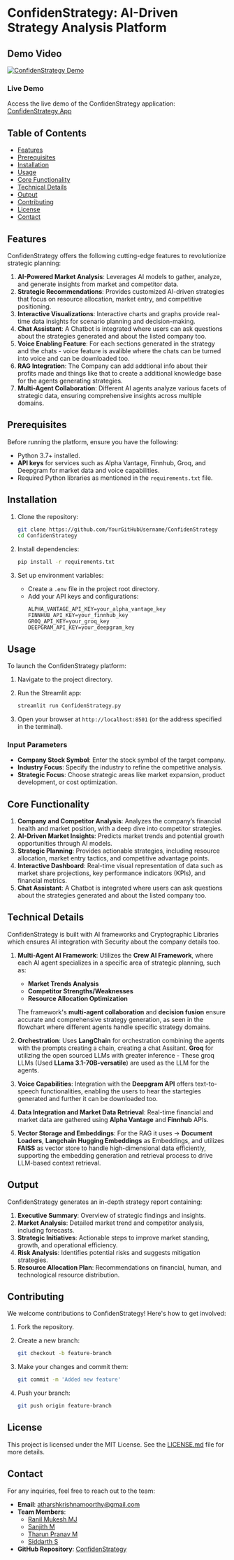 # ConfidenStrategy: AI-Driven Strategy Analysis Platform

## Demo Video

[![ConfidenStrategy Demo](https://github.com/user-attachments/assets/6175cbf5-9d6c-48b5-b148-0cfaccab279d)](https://youtu.be/_nFEyKvajJ8?si=t2GKVf45zZS3AV3m)

### Live Demo

Access the live demo of the ConfidenStrategy application:\
[ConfidenStrategy App](https://confidenstrategy.streamlit.app/)

## Table of Contents

- [Features](#features)
- [Prerequisites](#prerequisites)
- [Installation](#installation)
- [Usage](#usage)
- [Core Functionality](#core-functionality)
- [Technical Details](#technical-details)
- [Output](#output)
- [Contributing](#contributing)
- [License](#license)
- [Contact](#contact)

## Features

ConfidenStrategy offers the following cutting-edge features to revolutionize strategic planning:

1. **AI-Powered Market Analysis**: Leverages AI models to gather, analyze, and generate insights from market and competitor data.
2. **Strategic Recommendations**: Provides customized AI-driven strategies that focus on resource allocation, market entry, and competitive positioning.
3. **Interactive Visualizations**: Interactive charts and graphs provide real-time data insights for scenario planning and decision-making.
4. **Chat Assistant**: A Chatbot is integrated where users can ask questions about the strategies generated and about the listed company too.
5. **Voice Enabling Feature**: For each sections generated in the strategy and the chats  - voice feature is avalible where the chats can be turned into voice and can be downloaded too.
6. **RAG Integration**: The Company can add addtional info about their profits made and things like that to create a additional knowledge base for the agents generating strategies.
7. **Multi-Agent Collaboration**: Different AI agents analyze various facets of strategic data, ensuring comprehensive insights across multiple domains.

## Prerequisites

Before running the platform, ensure you have the following:

- Python 3.7+ installed.
- **API keys** for services such as Alpha Vantage, Finnhub, Groq, and Deepgram for market data and voice capabilities.
- Required Python libraries as mentioned in the `requirements.txt` file.

## Installation

1. Clone the repository:

   ```bash
   git clone https://github.com/YourGitHubUsername/ConfidenStrategy
   cd ConfidenStrategy
   ```

2. Install dependencies:

   ```bash
   pip install -r requirements.txt
   ```

3. Set up environment variables:

   - Create a `.env` file in the project root directory.
   - Add your API keys and configurations:
     ```plaintext
     ALPHA_VANTAGE_API_KEY=your_alpha_vantage_key
     FINNHUB_API_KEY=your_finnhub_key
     GROQ_API_KEY=your_groq_key
     DEEPGRAM_API_KEY=your_deepgram_key
     ```

## Usage

To launch the ConfidenStrategy platform:

1. Navigate to the project directory.

2. Run the Streamlit app:

   ```bash
   streamlit run ConfidenStrategy.py
   ```

3. Open your browser at `http://localhost:8501` (or the address specified in the terminal).

### Input Parameters

- **Company Stock Symbol**: Enter the stock symbol of the target company.
- **Industry Focus**: Specify the industry to refine the competitive analysis.
- **Strategic Focus**: Choose strategic areas like market expansion, product development, or cost optimization.

## Core Functionality

1. **Company and Competitor Analysis**: Analyzes the company’s financial health and market position, with a deep dive into competitor strategies.
2. **AI-Driven Market Insights**: Predicts market trends and potential growth opportunities through AI models.
3. **Strategic Planning**: Provides actionable strategies, including resource allocation, market entry tactics, and competitive advantage points.
4. **Interactive Dashboard**: Real-time visual representation of data such as market share projections, key performance indicators (KPIs), and financial metrics.
5. **Chat Assistant**: A Chatbot is integrated where users can ask questions about the strategies generated and about the listed company too.

## Technical Details

ConfidenStrategy is built with AI frameworks and Cryptographic Libraries which ensures AI integration with Security about the company details too.

1. **Multi-Agent AI Framework**: Utilizes the **Crew AI Framework**, where each AI agent specializes in a specific area of strategic planning, such as:

   - **Market Trends Analysis**
   - **Competitor Strengths/Weaknesses**
   - **Resource Allocation Optimization**

   The framework's **multi-agent collaboration** and **decision fusion** ensure accurate and comprehensive strategy generation, as seen in the flowchart where different agents handle specific strategy domains.

2. **Orchestration**: Uses **LangChain** for orchestration combining the agents with the prompts creating a chain, creating a chat Assitant.
                      **Groq** for utilizing the open sourced LLMs with greater inference - These groq LLMs (Used **LLama 3.1-70B-versatile**) are used as the LLM for the agents.

4. **Voice Capabilities**: Integration with the **Deepgram API** offers text-to-speech functionalities, enabling the users to hear the startegies generated and further it can be downloaded too.

5. **Data Integration and Market Data Retrieval**: Real-time financial and market data are gathered using **Alpha Vantage** and **Finnhub** APIs.

6. **Vector Storage and Embeddings**: For the RAG it uses -> **Document Loaders**, **Langchain Hugging Embeddings** as Embeddings, and utilizes **FAISS** as vector store to handle high-dimensional data efficiently, supporting the embedding generation and retrieval process to drive LLM-based context retrieval.

## Output

ConfidenStrategy generates an in-depth strategy report containing:

1. **Executive Summary**: Overview of strategic findings and insights.
2. **Market Analysis**: Detailed market trend and competitor analysis, including forecasts.
3. **Strategic Initiatives**: Actionable steps to improve market standing, growth, and operational efficiency.
4. **Risk Analysis**: Identifies potential risks and suggests mitigation strategies.
5. **Resource Allocation Plan**: Recommendations on financial, human, and technological resource distribution.

## Contributing

We welcome contributions to ConfidenStrategy! Here's how to get involved:

1. Fork the repository.

2. Create a new branch:

   ```bash
   git checkout -b feature-branch
   ```

3. Make your changes and commit them:

   ```bash
   git commit -m 'Added new feature'
   ```

4. Push your branch:

   ```bash
   git push origin feature-branch
   ```

## License

This project is licensed under the MIT License. See the [LICENSE.md](LICENSE.md) file for more details.

## Contact

For any inquiries, feel free to reach out to the team:

- **Email**: [atharshkrishnamoorthy@gmail.com](mailto\:atharshkrishnamoorthy@gmail.com)
- **Team Members**:
  - [Ranil Mukesh MJ](https://github.com/ranilmukesh)
  - [Sanjith M](https://github.com/Sanjith-3)
  - [Tharun Pranav M](https://github.com/TharunPranavM)
  - [Siddarth S](https://github.com/SiddharthWayne)
- **GitHub Repository**: [ConfidenStrategy](https://github.com/AtharshKrishnamoorthy/ConfidencStrategy)

